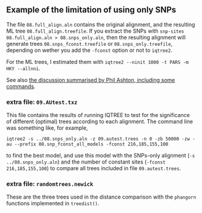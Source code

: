## Example of the limitation of using only SNPs 

The file `08.full_align.aln` contains the original alignment, and the resulting ML tree `08.full_align.treefile`. 
If you extract the SNPs with `snp-sites 08.full_align.aln > 08.snps_only.aln`, then the resulting alignment will generate trees `08.snps_fconst.treefile` 
or `08.snps_only.treefile`, depending on wether you add the `-fconst` option or not to `iqtree2`.

For the ML trees, I estimated them with `iqtree2 --ninit 1000 -t PARS -m HKY --allnni`. 

See also [the discussion summarised by Phil Ashton, including some commands](https://bitsandbugs.org/2019/11/06/two-easy-ways-to-run-iq-tree-with-the-correct-number-of-constant-sites/).

### extra file: `09.AUtest.txz`
This file contains the results of running IQTREE to test for the significance of different (optimal) trees according to
each alignment. The command line was something like, for example, 
```
iqtree2 -s ../08.snps_only.aln -z 09.autest.trees -n 0 -zb 50000 -zw -au --prefix 08.snp_fconst_all_models -fconst 216,185,155,100
```
to find the best model, and use this model with the SNPs-only alignment (`-s ../08.snps_only.aln`) and the number of constant sites (`-fconst 216,185,155,100`) to compare all trees included in file 
`09.autest.trees`. 


### extra file: `randomtrees.newick`

These are the three trees used in the distance comparison with the `phangorn` functions implemented in `treedist()`.

